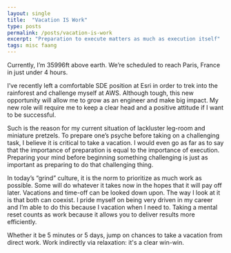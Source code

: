 ```yaml
---
layout: single
title:  "Vacation IS Work"
type: posts
permalink: /posts/vacation-is-work
excerpt: "Preparation to execute matters as much as execution itself"
tags: misc faang
---
```


Currently, I’m 35996ft above earth. We’re scheduled to reach Paris, France in just under 4 hours.

I’ve recently left a comfortable SDE position at Esri in order to trek into the rainforest and challenge myself at AWS. Although tough, this new opportunity will allow me to grow as an engineer and make big impact. My new role will require me to keep a clear head and a positive attitude if I want to be successful.

Such is the reason for my current situation of lackluster leg-room and miniature pretzels. To prepare one’s psyche before taking on a challenging task, I believe it is critical to take a vacation. I would even go as far as to say that the importance of preparation is equal to the importance of execution.  Preparing your mind before beginning something challenging is just as important as preparing to do that challenging thing.

In today’s “grind” culture, it is the norm to prioritize as much work as possible. Some will do whatever it takes now in the hopes that it will pay off later. Vacations and time-off can be looked down upon. The way I look at it is that both can coexist. I pride myself on being very driven in my career and I’m able to do this because I vacation when I need to. Taking a mental reset counts as work because it allows you to deliver results more efficiently.

Whether it be 5 minutes or 5 days, jump on chances to take a vacation from direct work. Work indirectly via relaxation: it's a clear win-win.
  